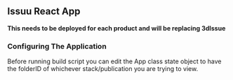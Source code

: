 ## Issuu React App

__This needs to be deployed for each product and will be replacing 3dIssue__

### Configuring The Application

Before running build script you can edit the App class state object to have the folderID of whichever stack/publication you are trying to view. 

